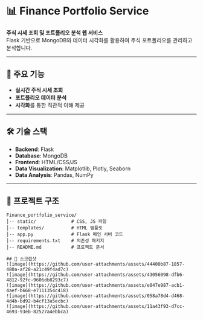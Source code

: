# 📊 Finance Portfolio Service

**주식 시세 조회 및 포트폴리오 분석 웹 서비스**  
Flask 기반으로 MongoDB와 데이터 시각화를 활용하여 주식 포트폴리오를 관리하고 분석합니다.

---

## 🌟 주요 기능
- **실시간 주식 시세 조회**  
- **포트폴리오 데이터 분석**  
- **시각화**를 통한 직관적 이해 제공  

---

## 🛠 기술 스택
- **Backend**: Flask
- **Database**: MongoDB
- **Frontend**: HTML/CSS/JS
- **Data Visualization**: Matplotlib, Plotly, Seaborn
- **Data Analysis**: Pandas, NumPy

---

## 📂 프로젝트 구조
```plaintext
Finance_portfolio_service/
│-- static/             # CSS, JS 파일
│-- templates/          # HTML 템플릿
│-- app.py              # Flask 메인 서버 코드
│-- requirements.txt    # 의존성 패키지
│-- README.md           # 프로젝트 문서

## 📸 스크린샷
![image](https://github.com/user-attachments/assets/44400b87-1857-480a-af28-a21c49f4ad7c)
![image](https://github.com/user-attachments/assets/43056098-dfb6-4812-92fc-9606db8293c7)
![image](https://github.com/user-attachments/assets/e047e987-acb1-4aef-b668-e7111354c418)
![image](https://github.com/user-attachments/assets/058a78d4-d468-4d4b-bd92-b4cf13a5ecbc)
![image](https://github.com/user-attachments/assets/11a43f93-d7cc-4693-93eb-82527a4ebbca)
